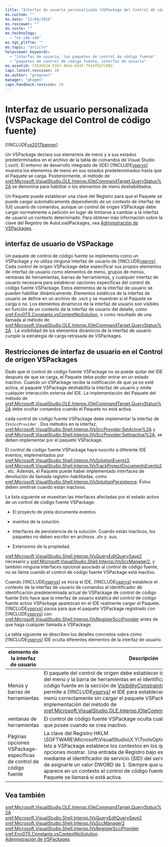 ```yaml
---
title: "Interfaz de usuario personalizada (VSPackage del Control de c&#243;digo fuente) | Microsoft Docs"
ms.custom: ""
ms.date: "11/04/2016"
ms.reviewer: ""
ms.suite: ""
ms.technology: 
  - "vs-ide-sdk"
ms.tgt_pltfrm: ""
ms.topic: "article"
helpviewer_keywords: 
  - "interfaz de usuario, los paquetes de control de código fuente"
  - "paquetes de control de código fuente, interfaz de usuario"
ms.assetid: f35ddb24-53bf-461e-b34f-7414f657c082
caps.latest.revision: 28
ms.author: "gregvanl"
manager: "ghogen"
caps.handback.revision: 28
---
```

# Interfaz de usuario personalizada (VSPackage del Control de c&#243;digo fuente)
[!INCLUDE[vs2017banner](../../code-quality/includes/vs2017banner.md)]

Un VSPackage declara sus elementos de menú y a sus estados predeterminados en el archivo de la tabla de comandos de Visual Studio \(.vsct\).  El entorno de desarrollo integrado de \(IDE\) [!INCLUDE[vsprvs](../../code-quality/includes/vsprvs_md.md)] muestra los elementos de menú en sus estados predeterminados hasta que el Paquete se carga.  Posteriormente, el método de <xref:Microsoft.VisualStudio.OLE.Interop.IOleCommandTarget.QueryStatus%2A> se denomina para habilitar o los elementos de menú deshabilitados.  
  
 Un Paquete puede establecer una clave del Registro para que el Paquete se puede cargar automáticamente dependiendo de un contexto de interfaz de \(UI\) usuario de comandos, aunque un control de origen VSPackage debe cargar normalmente a petición en lugar de limitarse a cambiar a la interfaz de usuario un contexto determinado.  Para obtener más información sobre la clave del Registro de AutoLoadPackages, vea [Administración de VSPackages](../../extensibility/managing-vspackages.md).  
  
## interfaz de usuario de VSPackage  
 Un paquete de control de código fuente se implementa como un VSPackage y no utiliza ninguna interfaz de usuario de [!INCLUDE[vsprvs](../../code-quality/includes/vsprvs_md.md)].  Cada control de origen VSPackage debe especificar sus propios elementos de interfaz de usuario como elementos de menú, grupos de menús, ventanas de herramientas, barras de herramientas, y cualquier interfaz de usuario necesaria para establecer opciones específicas del control de código fuente VSPackage.  Estos elementos de la interfaz de usuario se pueden habilitar dinámicamente.  Elementos estáticos de la interfaz de usuario se define en un archivo de .vsct y se muestran si el Paquete se carga o no.  Los elementos dinámicos de la interfaz de usuario son visibles en función de un contexto de la interfaz de usuario del detalle, como <xref:EnvDTE.Constants.vsContextNoSolution>, o como resultado de una llamada al método de <xref:Microsoft.VisualStudio.OLE.Interop.IOleCommandTarget.QueryStatus%2A> .  La visibilidad de los elementos dinámicos de la interfaz de usuario cumple la estrategia de carga retrasada de VSPackages.  
  
## Restricciones de interfaz de usuario en el Control de origen VSPackages  
 Dado que el control de código fuente VSPackage no se puede quitar del IDE después de que se carga, el Paquete debe poder entrar en un estado inactivo.  Cuando un VSPackage recibe la notificación de que ya no esté activa, el paquete VSPackage deshabilita la interfaz de usuario y omite cualquier interacción externa del IDE.  La implementación del Paquete del método de <xref:Microsoft.VisualStudio.OLE.Interop.IOleCommandTarget.QueryStatus%2A> debe ocultar comandos cuando el Paquete no está activa.  
  
 cada control de código fuente VSPackage debe implementar la interfaz de `IVsSccProvider` .  Dos métodos en la interfaz, <xref:Microsoft.VisualStudio.Shell.Interop.IVsSccProvider.SetActive%2A> y <xref:Microsoft.VisualStudio.Shell.Interop.IVsSccProvider.SetInactive%2A>, se deben implementar por el paquete VSPackage.  
  
 El control de código fuente VSPackage haya suscrito a diferente IDE eventos, implementados por <xref:Microsoft.VisualStudio.Shell.Interop.IVsSolutionEvents3>, <xref:Microsoft.VisualStudio.Shell.Interop.IVsTrackProjectDocumentsEvents2>, etc.  Además, el Paquete puede haber implementado interfaces de devolución de llamada registro\-habilitadas, como <xref:Microsoft.VisualStudio.Shell.Interop.IVsSolutionPersistence>.  Éstos deben omitirse cuando están inactivos.  
  
 La lista siguiente se muestran las interfaces afectadas por el estado activo de un control de código fuente VSPackage:  
  
-   El proyecto de pista documenta eventos.  
  
-   eventos de la solución.  
  
-   Interfaces de persistencia de la solución.  Cuando están inactivos, los paquetes no deben escribir en archivos .sln y .suo.  
  
-   Extensores de la propiedad.  
  
 <xref:Microsoft.VisualStudio.Shell.Interop.IVsQueryEditQuerySave2> necesario y <xref:Microsoft.VisualStudio.Shell.Interop.IVsSccManager2>, y también ninguna interfaces opcional asociado al control de código fuente, no se llama cuando el control de código fuente VSPackage está inactivo.  
  
 Cuando [!INCLUDE[vsprvs](../../code-quality/includes/vsprvs_md.md)] se inicia el IDE, [!INCLUDE[vsprvs](../../code-quality/includes/vsprvs_md.md)] establece el contexto de la interfaz de usuario de comandos al identificador de identificación predeterminada actual de VSPackage de control de código fuente  Esto hace que la interfaz de usuario estática del control de código fuente activo VSPackage aparezcan en el IDE realmente cargar el Paquete.  [!INCLUDE[vsprvs](../../code-quality/includes/vsprvs_md.md)] pausa para que el paquete VSPackage registrado con [!INCLUDE[vsprvs](../../code-quality/includes/vsprvs_md.md)] con <xref:Microsoft.VisualStudio.Shell.Interop.IVsRegisterScciProvider> antes de que haga cualquier llamada a VSPackage.  
  
 La tabla siguiente se describen los detalles concretos sobre cómo [!INCLUDE[vsprvs](../../code-quality/includes/vsprvs_md.md)] IDE oculta diferentes elementos de la interfaz de usuario.  
  
|elemento de la interfaz de usuario|Descripción|  
|----------------------------------------|-----------------|  
|Menús y barras de herramientas|El paquete del control de origen debe establecer los estados iniciales de visibilidad del menú y la barra de herramientas en el identificador del paquete de control de código fuente en la sección de [VisibilityConstraints](../../extensibility/visibilityconstraints-element.md) del archivo de .vsct.  Esto permite a [!INCLUDE[vsprvs](../../code-quality/includes/vsprvs_md.md)] el IDE para establecer el estado de los elementos de menú correctamente sin cargar el paquete VSPackage y llamar a una implementación del método de <xref:Microsoft.VisualStudio.OLE.Interop.IOleCommandTarget.QueryStatus%2A> .|  
|ventanas de herramientas|El control de código fuente VSPackage oculta cualquier ventana de herramientas que posee cuando se crea inactivo.|  
|Páginas opciones VSPackage\-específicas de control de código fuente|La clave del Registro HKLM \\SOFTWARE\\Microsoft\\VisualStudio\\X.Y\\ToolsOptionsPages\\VisibilityCmdUIContexts lets a VSPackage establece los contextos en los que requiere sus páginas de opciones mostrar.  Una entrada de Registro bajo esta clave tendría que estar creada mediante el identificador de servicio \(SID\) del servicio de control de código fuente y de asignarle un valor DWORD de 1.  Siempre que un evento de interfaz de usuario aparece en un contexto el control de código fuente VSPackage se registra con, el Paquete se llamará si está activa.|  
  
## Vea también  
 <xref:Microsoft.VisualStudio.OLE.Interop.IOleCommandTarget.QueryStatus%2A>   
 <xref:Microsoft.VisualStudio.Shell.Interop.IVsQueryEditQuerySave2>   
 <xref:Microsoft.VisualStudio.Shell.Interop.IVsSccManager2>   
 <xref:Microsoft.VisualStudio.Shell.Interop.IVsRegisterScciProvider>   
 <xref:EnvDTE.Constants.vsContextNoSolution>   
 [Administración de VSPackages](../../extensibility/managing-vspackages.md)